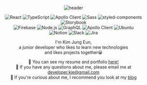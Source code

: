 <div align="center">

<br/>

![header](https://capsule-render.vercel.app/api?type=wave&color=gradient&height=300&section=footer&text=Activated_React_Developer&fontSize=90)
 
![React](https://img.shields.io/badge/React-61DAEB?style=flat-square&logo=React&logoColor=white)
![TypeScript](https://img.shields.io/badge/TypeScript-3178C6?style=flat-square&logo=TypeScript&logoColor=white)
![Apollo Client](https://img.shields.io/badge/Apollo_Client-311C87?style=flat-square&logo=Apollo%20GraphQL&logoColor=white)
![Sass](https://img.shields.io/badge/Sass-CC6699?style=flat-square&logo=Sass&logoColor=white)
![styled-components](https://img.shields.io/badge/styled_components-DB7093?style=flat-square&logo=styled-components&logoColor=white)
![Storybook](https://img.shields.io/badge/Storybook-FF4785?style=flat-square&logo=Storybook&logoColor=white)<br/>
![Firebase](https://img.shields.io/badge/Firebase-FFCA28?style=flat-square&logo=Firebase&logoColor=white)
![Node.js](https://img.shields.io/badge/Node.js-339933?style=flat-square&logo=Node.js&logoColor=white)
![GraphQL](https://img.shields.io/badge/GraphQL-E10098?style=flat-square&logo=GraphQL&logoColor=white)
![Apollo Client](https://img.shields.io/badge/Apollo_Server-311C87?style=flat-square&logo=Apollo%20GraphQL&logoColor=white)
![Ubuntu](https://img.shields.io/badge/Ubuntu-E95420?style=flat-square&logo=Ubuntu&logoColor=white)<br/>
![Notion](https://img.shields.io/badge/Notion-000000?style=flat-square&logo=Notion&logoColor=white)
![Slack](https://img.shields.io/badge/Slack-4A154B?style=flat-square&logo=Slack&logoColor=white)
![Jira](https://img.shields.io/badge/Jira-0052CC?style=flat-square&logo=Jira%20Software&logoColor=white)

I'm Kim Jung Eun,<br/> a junior developer who likes to learn new technologies<br/>and likes projects together😀

📄 You can see my resume and portfolio [here!](https://docs.google.com/document/d/1ZZJ7sfESQVuXIK8TmFmP2PeCmQo6SljwNM3X95RU5iY/edit?usp=sharing)<br/>
📧 If you have any questions about me, please email me at developer.kje@gmail.com<br/>
📕 If you're curious about me, I recommend you look at my [blog](https://dkje.github.io/)<br/>

</div>
